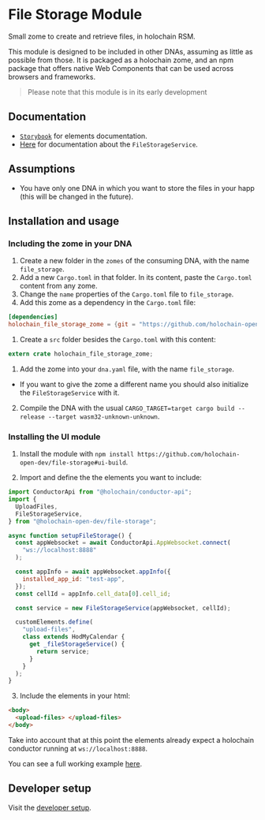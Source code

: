 # File Storage Module

Small zome to create and retrieve files, in holochain RSM.

This module is designed to be included in other DNAs, assuming as little as possible from those. It is packaged as a holochain zome, and an npm package that offers native Web Components that can be used across browsers and frameworks.

> Please note that this module is in its early development

## Documentation

- [`Storybook`](https://holochain-open-dev.github.io/file-storage-module?path=/docs/hoduploadfiles--default) for elements documentation.
- [Here](/ui/docs/classes/filestorageservice.md) for documentation about the `FileStorageService`.

## Assumptions

- You have only one DNA in which you want to store the files in your happ (this will be changed in the future).

## Installation and usage

### Including the zome in your DNA

1. Create a new folder in the `zomes` of the consuming DNA, with the name `file_storage`.
2. Add a new `Cargo.toml` in that folder. In its content, paste the `Cargo.toml` content from any zome.
3. Change the `name` properties of the `Cargo.toml` file to `file_storage`.
4. Add this zome as a dependency in the `Cargo.toml` file:

```toml
[dependencies]
holochain_file_storage_zome = {git = "https://github.com/holochain-open-dev/file-storage", package = "holochain_file_storage_zome"}
```

1. Create a `src` folder besides the `Cargo.toml` with this content:

```rust
extern crate holochain_file_storage_zome;
```

1. Add the zome into your `dna.yaml` file, with the name `file_storage`.
- If you want to give the zome a different name you should also initialize the `FileStorageService` with it.
2. Compile the DNA with the usual `CARGO_TARGET=target cargo build --release --target wasm32-unknown-unknown`.

### Installing the UI module

1. Install the module with `npm install https://github.com/holochain-open-dev/file-storage#ui-build`.

2. Import and define the the elements you want to include:

```js
import ConductorApi from "@holochain/conductor-api";
import {
  UploadFiles,
  FileStorageService,
} from "@holochain-open-dev/file-storage";

async function setupFileStorage() {
  const appWebsocket = await ConductorApi.AppWebsocket.connect(
    "ws://localhost:8888"
  );

  const appInfo = await appWebsocket.appInfo({
    installed_app_id: "test-app",
  });
  const cellId = appInfo.cell_data[0].cell_id;

  const service = new FileStorageService(appWebsocket, cellId);

  customElements.define(
    "upload-files",
    class extends HodMyCalendar {
      get _fileStorageService() {
        return service;
      }
    }
  );
}
```

3. Include the elements in your html:

```html
<body>
  <upload-files> </upload-files>
</body>
```

Take into account that at this point the elements already expect a holochain conductor running at `ws://localhost:8888`.

You can see a full working example [here](/ui/demo/index.html).

## Developer setup

Visit the [developer setup](/dev-setup.md).